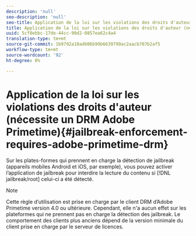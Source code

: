 ```yaml
---
description: 'null'
seo-description: 'null'
seo-title: Application de la loi sur les violations des droits d'auteur (nécessite un DRM Adobe Primetime)
title: Application de la loi sur les violations des droits d'auteur (nécessite un DRM Adobe Primetime)
uuid: 5cf8ebbc-17de-44cc-90d2-0857ea62c4a4
translation-type: tm+mt
source-git-commit: 1b9792a10ad606b99b6639799ac2aacb707b2af5
workflow-type: tm+mt
source-wordcount: '92'
ht-degree: 0%

---
```



# Application de la loi sur les violations des droits d&#39;auteur (nécessite un DRM Adobe Primetime){#jailbreak-enforcement-requires-adobe-primetime-drm}

Sur les plates-formes qui prennent en charge la détection de jailbreak (appareils mobiles Android et iOS, par exemple), vous pouvez activer l’application de jailbreak pour interdire la lecture du contenu si [!DNL jailbreak/root] celui-ci a été détecté.

>[!NOTE]
>
>Cette règle d’utilisation est prise en charge par le client DRM d’Adobe Primetime version 4.0 ou ultérieure. Cependant, elle n&#39;a aucun effet sur les plateformes qui ne prennent pas en charge la détection des jailbreak. Le comportement des clients plus anciens dépend de la version minimale du client prise en charge par le serveur de licences.

